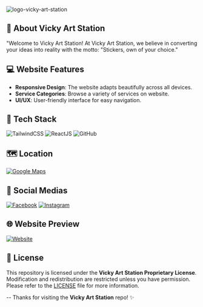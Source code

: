 ![logo-vicky-art-station](https://github.com/user-attachments/assets/41086977-264d-4eb2-ac7d-3c9a319d61bd)

## 📌 **About Vicky Art Station**

"Welcome to Vicky Art Station! At Vicky Art Station, we believe in converting your ideas into reality with the motto: "Stickers, own of your choice."

## 💻 **Website Features**

- **Responsive Design**: The website adapts beautifully across all devices.
- **Service Categories**:  Browse a variety of services on website.
- **UI/UX**: User-friendly interface for easy navigation.

## 🔧 **Tech Stack**

![TailwindCSS](https://img.shields.io/badge/TailwindCSS-38B2AC?style=for-the-badge&logo=tailwindcss&logoColor=white) ![ReactJS](https://img.shields.io/badge/ReactJS-61DAFB?style=for-the-badge&logo=react&logoColor=white) ![GitHub](https://img.shields.io/badge/GitHub-181717?style=for-the-badge&logo=github&logoColor=white)

## 🗺️ **Location**

[![Google Maps](https://img.shields.io/badge/Google%20Maps-4285F4?style=for-the-badge&logo=google-maps&logoColor=white)](https://maps.app.goo.gl/RSGzBn4bCsYMZWyE7)

## 📱 **Social Medias**

[![Facebook](https://img.shields.io/badge/Facebook-1877F2?style=for-the-badge&logo=facebook&logoColor=white)](https://www.facebook.com/vickyart1133/) [![Instagram](https://img.shields.io/badge/Instagram-E4405F?style=for-the-badge&logo=instagram&logoColor=white)](https://www.instagram.com/vickyartstation/)

## 🌐 Website Preview

[![Website](https://img.shields.io/badge/Website-Live-brightgreen?style=for-the-badge&logo=githubpages&logoColor=white)](https://www.vickyartstation.com.np)

## 📝 **License**

This repository is licensed under the **Vicky Art Station Proprietary License**. Modification and redistribution are restricted unless you have permission. Please refer to the [LICENSE](LICENSE.md) file for more information.

--
Thanks for visiting the **Vicky Art Station** repo! ✨
